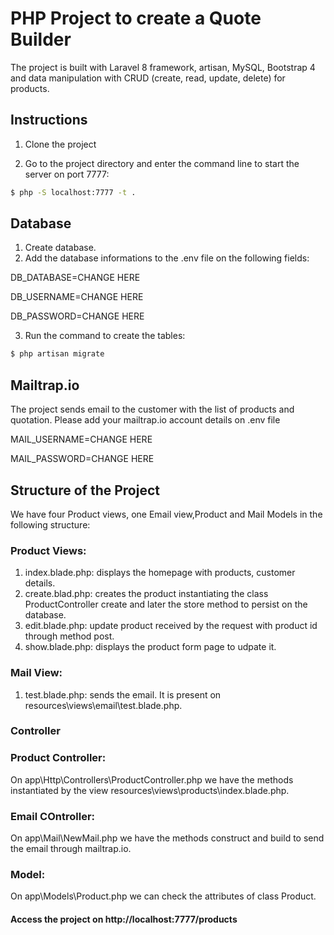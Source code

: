 # PHP Project to create a Quote Builder
The project is built with Laravel 8 framework, artisan, MySQL, Bootstrap 4 and data manipulation with CRUD (create, read, update, delete) for products.

## Instructions

1. Clone the project 

2. Go to the project directory and enter the command line to start the server on port 7777: 

```bash
$ php -S localhost:7777 -t .
```

## Database
1. Create database.
2. Add the database informations to the .env file on the following fields:

DB_DATABASE=CHANGE HERE

DB_USERNAME=CHANGE HERE

DB_PASSWORD=CHANGE HERE

3. Run the command to create the tables:
```bash
$ php artisan migrate
```

## Mailtrap.io
The project sends email to the customer with the list of products and quotation.
Please add your mailtrap.io account details on .env file

MAIL_USERNAME=CHANGE HERE

MAIL_PASSWORD=CHANGE HERE


## Structure of the Project
We have four Product views, one Email view,Product and Mail Models in the following structure:

### Product Views:
1. index.blade.php: displays the homepage with products, customer details.
2. create.blad.php: creates the product instantiating the class ProductController create and later the store method to persist on the database.
3. edit.blade.php: update product received by the request with product id through method post.
4. show.blade.php: displays the product form page to udpate it.

### Mail View:
1. test.blade.php: sends the email. It is present on resources\views\email\test.blade.php.
### Controller

### Product Controller:
On app\Http\Controllers\ProductController.php we have the methods instantiated by the view resources\views\products\index.blade.php.

### Email COntroller:
On app\Mail\NewMail.php we have the methods construct and build to send the email through mailtrap.io.

### Model: 
On app\Models\Product.php we can check the attributes of class Product.

#### Access the project on http://localhost:7777/products
